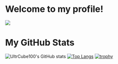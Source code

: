 <!--
**UltraCube100/UltraCube100** is a ✨ _special_ ✨ repository because its `README.md` (this file) appears on your GitHub profile.

Here are some ideas to get you started:

- 🔭 I’m currently working on ...
- 🌱 I’m currently learning ...
- 👯 I’m looking to collaborate on ...
- 🤔 I’m looking for help with ...
- 💬 Ask me about ...
- 📫 How to reach me: ...
- 😄 Pronouns: ...
- ⚡ Fun fact: ...
-->

# Welcome to my profile!
![](https://komarev.com/ghpvc/?username=ultracube100&color=brightgreen)
# My GitHub Stats

![UltrCube100's GitHub stats](https://github-readme-stats.vercel.app/api?username=UltraCube100&count_private=true) [![Top Langs](https://github-readme-stats.vercel.app/api/top-langs/?username=UltraCube100&langs_count=10&layout=compact)](https://github.com/anuraghazra/github-readme-stats)
[![trophy](https://github-profile-trophy.vercel.app/?username=UltraCube100&no-frame=true)](https://github.com/ryo-ma/github-profile-trophy)
